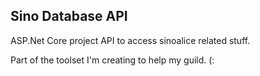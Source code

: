 ## Sino Database API

ASP.Net Core project API to access sinoalice related stuff. 

Part of the toolset I'm creating to help my guild. (: